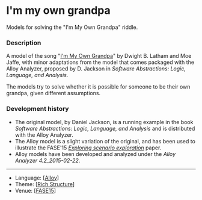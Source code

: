 # I'm my own grandpa

Models for solving the "I'm My Own Grandpa" riddle.

### Description

A model of the song "[I'm My Own Grandpa](https://en.wikipedia.org/wiki/I%27m_My_Own_Grandpa)" by Dwight B. Latham and Moe Jaffe, with minor adaptations from the model that comes packaged with the Alloy Analyzer, proposed by D. Jackson in _Software Abstractions: Logic, Language, and Analysis_.

The models try to solve whether it is possible for someone to be their own grandpa, given different assumptions.

### Development history
* The original model, by Daniel Jackson, is a running example in the book *Software Abstractions: Logic, Language, and Analysis* and is distributed with the Alloy Analyzer.
* The Alloy model is a slight variation of the original, and has been used to illustrate the FASE'15 *[Exploring scenario exploration](http://nmacedo.github.io/pubs.html#fase15)* paper.
* Alloy models have been developed and analyzed under the *Alloy Analyzer 4.2_2015-02-22*.

---

* Language: [[Alloy](https://github.com/nmacedo/MSV/wiki/By-Language#alloy)] 
* Theme: [[Rich Structure](https://github.com/nmacedo/MSV/wiki/By-Theme#rich-structure)]
* Venue: [[FASE15](https://github.com/nmacedo/MSV/wiki/By-Venue#research)]
